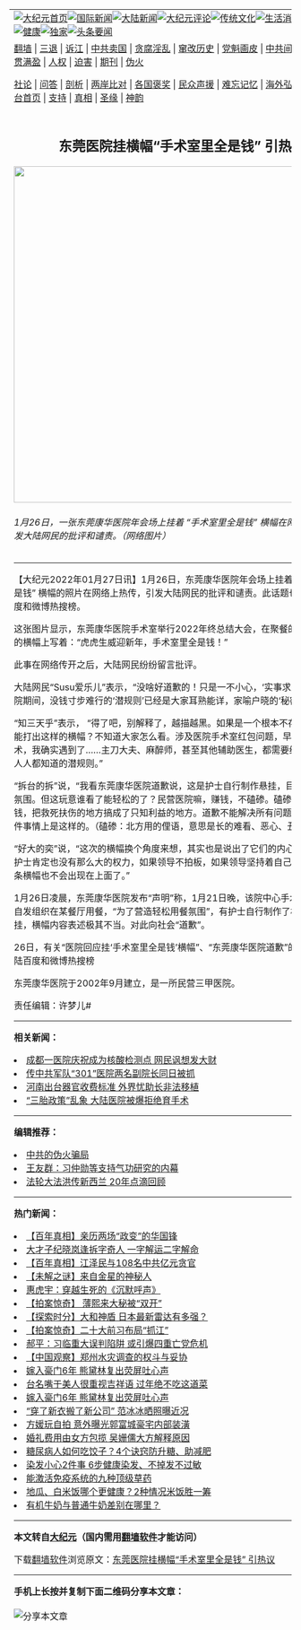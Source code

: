 <a name="1" id="1" target="_blank"></a><span id="1"></span>
<table align=center border="0"><tr><td colspan="2" VALIGN=TOP><a href="https://github.com/ztchxg313/djy/blob/master/gb/nf1351518.md#1"><img src="https://raw.githubusercontent.com/ztchxg313/www/master/t/djy/1.jpg" title="大纪元首页" alt="大纪元首页"></a><a href="https://github.com/ztchxg313/djy/blob/master/gb/n24hr.md#1"><img src="https://raw.githubusercontent.com/ztchxg313/www/master/t/djy/3.jpg" title="国际新闻" alt="国际新闻"></a><a href="https://github.com/ztchxg313/djy/blob/master/gb/nsc413.md#1"><img src="https://raw.githubusercontent.com/ztchxg313/www/master/t/djy/4.jpg" title="大陆新闻" alt="大陆新闻"></a><a href="https://github.com/ztchxg313/djy/blob/master/gb/news392.md#1"><img src="https://raw.githubusercontent.com/ztchxg313/www/master/t/djy/5.jpg" title="大纪元评论" alt="大纪元评论"></a><a href="https://github.com/ztchxg313/djy/blob/master/gb/news2007.md#1"><img src="https://raw.githubusercontent.com/ztchxg313/www/master/t/djy/6.jpg" title="传统文化" alt="传统文化"></a><a href="https://github.com/ztchxg313/djy/blob/master/gb/news2008.md#1"><img src="https://raw.githubusercontent.com/ztchxg313/www/master/t/djy/7.jpg" title="生活消费" alt="生活消费"></a><a href="https://github.com/ztchxg313/djy/blob/master/gb/ncyule.md#1"><img src="https://raw.githubusercontent.com/ztchxg313/www/master/t/djy/8.jpg" title="娱乐休闲" alt="娱乐休闲"></a><a href="https://github.com/ztchxg313/djy/blob/master/gb/nsc1002.md#1"><img src="https://raw.githubusercontent.com/ztchxg313/www/master/t/djy/9.jpg" title="健康" alt="健康"></a><a href="https://github.com/ztchxg313/djy/blob/master/gb/nf6092.md#1"><img src="https://raw.githubusercontent.com/ztchxg313/www/master/t/djy/10a.jpg" title="独家" alt="独家"></a><a href="https://github.com/ztchxg313/djy/blob/master/gb/nf4514.md#1"><img src="https://raw.githubusercontent.com/ztchxg313/www/master/t/djy/12a.jpg" title="头条要闻" alt="头条要闻"></a></td></tr>
<tr><td colspan="2" VALIGN=TOP><a target="_blank" href="https://github.com/ztchxg313/www/blob/master/README.md?zsrh#1">翻墙</a> | <a target="_blank" href="https://github.com/ztchxg313/djy/blob/master/gb/nf5657.md#1">三退</a> | <a target="_blank" href="https://github.com/ztchxg313/djy/blob/master/gb/nf6124.md#1">诉江</a> | <a target="_blank" href="https://github.com/ztchxg313/djy/blob/master/gb/nf1176117.md#1">中共卖国</a> | <a target="_blank" href="https://github.com/ztchxg313/djy/blob/master/gb/nf5773.md#1">贪腐淫乱</a> | <a target="_blank" href="https://github.com/ztchxg313/djy/blob/master/gb/nf1176115.md#1">窜改历史</a> | <a target="_blank" href="https://github.com/ztchxg313/djy/blob/master/gb/nf1176107.md#1">党魁画皮</a> | <a target="_blank" href="https://github.com/ztchxg313/djy/blob/master/gb/nf1320400.md#1">中共间谍</a> | <a target="_blank" href="https://github.com/ztchxg313/djy/blob/master/gb/nf1176114.md#1">破坏传统</a> | <a target="_blank" href="https://github.com/ztchxg313/ntdtv/blob/master/gb/prog447_1.md#1">恶贯满盈</a> | <a target="_blank" href="https://github.com/ztchxg313/djy/blob/master/gb/ncid278.md#1">人权</a> | <a target="_blank" href="https://github.com/ztchxg313/djy/blob/master/gb/nf1176111.md#1">迫害</a> | <a target="_blank" href="https://gitlab.com/szzdlab/mh-qikan/blob/master/README.md#1">期刊</a> | <a target="_blank" href="https://github.com/ztchxg313/djy/blob/master/gb/nf5562.md#1">伪火</a></p><p><a target="_blank" href="https://github.com/ztchxg313/djy/blob/master/gb/9p.md#1">社论</a> | <a target="_blank" href="https://github.com/ztchxg313/djy/blob/master/gb/nf4378.md#1">问答</a> | <a target="_blank" href="https://github.com/ztchxg313/djy/blob/master/gb/nf5792.md#1">剖析</a> | <a target="_blank" href="https://github.com/ztchxg313/djy/blob/master/gb/nf5735.md#1">两岸比对</a> | <a target="_blank" href="https://github.com/ztchxg313/djy/blob/master/gb/nf6119.md#1">各国褒奖</a> | <a target="_blank" href="https://github.com/ztchxg313/djy/blob/master/gb/nf6120.md#1">民众声援</a> | <a target="_blank" href="https://github.com/ztchxg313/djy/blob/master/gb/nf1188594.md#1">难忘记忆</a> | <a target="_blank" href="https://github.com/ztchxg313/djy/blob/master/gb/nf3180.md#1">海外弘传</a> | <a target="_blank" href="https://github.com/ztchxg313/djy/blob/master/gb/nf5410.md#1">万人上访</a> | <a target="_blank" href="https://github.com/ztchxg313/www/blob/master/README.md?zsrh#1">平台首页</a> | <a target="_blank" href="https://github.com/ztchxg313/djy/blob/master/gb/nf4386.md#1">支持</a> | <a target="_blank" href="https://github.com/ztchxg313/djy/blob/master/gb/nf4389.md#1">真相</a> | <a target="_blank" href="https://github.com/ztchxg313/djy/blob/master/gb/nf5790.md#1">圣缘</a> | <a target="_blank" href="https://github.com/ztchxg313/djy/blob/master/gb/nf4786.md#1">神韵</a></td></tr>
<tr><td VALIGN=TOP width="626"><h2 align=center>东莞医院挂横幅“手术室里全是钱” 引热议</h2>
<img width="600" src="https://i.epochtimes.com/assets/uploads/2022/01/id13532518-001rLtX7ly1gyryz96ndjj60sw0jwtdk02.jpg" />
<h6>1月26日，一张东莞康华医院年会场上挂着 “手术室里全是钱” 横幅在网络上热传，引发大陆网民的批评和谴责。（网络图片）
</h6>
<hr>
	<p>【大纪元2022年01月27日讯】1月26日，东莞康华医院年会场上挂着 “手术室里全是钱” 横幅的照片在网络上热传，引发大陆网民的批评和谴责。此话题也登上大陆百度和微博热搜榜。</p>
<p>这张图片显示，东莞康华医院手术室举行2022年终总结大会，在聚餐的会场上挂着的横幅上写着：“虎虎生威迎新年，手术室里全是钱！”</p>
<p>此事在网络传开之后，大陆网民纷纷留言批评。</p>
<p>大陆网民“Susu爱乐儿”表示，“没啥好道歉的！只是一不小心，‘实事求是’罢了！在医院期间，没钱寸步难行的‘潜规则’已经是大家耳熟能详，家喻户晓的‘秘密’！”</p>
<p>“知三天乎”表示， “得了吧，别解释了，越描越黑。如果是一个根本不存在的现象，能打出这样的横幅？不知道大家怎么看。涉及医院手术室红包问题，早几年家属手术，我确实遇到了……主刀大夫、麻醉师，甚至其他辅助医生，都需要给红包，就是人人都知道的潜规则。”</p>
<p>“拆台的拆”说，“我看东莞康华医院道歉说，这是护士自行制作悬挂，目的是营造轻松氛围。但这玩意谁看了能轻松的了？民营医院嘛，赚钱，不磕碜。磕碜的是只知道赚钱，把救死扶伤的地方搞成了只知利益的地方。道歉不能解决所有问题，最起码在这件事情上是这样的。（磕碜：北方用的俚语，意思是长的难看、恶心、丑陋）”</p>
<p>“好大的奕”说，“这次的横幅换个角度来想，其实也是说出了它们的内心罢了，而且小护士肯定也没有那么大的权力，如果领导不拍板，如果领导坚持着自己的原则，那这条横幅也不会出现在上面了。”</p>
<p>1月26日凌晨，东莞康华医院发布“声明”称，1月21日晚，该院中心手术室部分人员自发组织在某餐厅用餐，“为了营造轻松用餐氛围”，有护士自行制作了横幅在现场悬挂，横幅内容表述极其不当。对此向社会“道歉”。</p>
<p>26日，有关“医院回应挂‘手术室里全是钱’横幅”、“东莞康华医院道歉”的话题登上大陆百度和微博热搜榜</p>
<p>东莞康华医院于2002年9月建立，是一所民营三甲医院。</p>
<p>责任编辑：许梦儿#</p>
	
<hr>


<strong>相关新闻：</strong>
<li><a href="https://github.com/ztchxg313/djy/blob/master/gb/20/12/9/n12608354.md#1">成都一医院庆祝成为核酸检测点 网民讽想发大财</a></li>
<li><a href="https://github.com/ztchxg313/djy/blob/master/gb/21/11/2/n13348154.md#1">传中共军队“301”医院两名副院长同日被抓</a></li>
<li><a href="https://github.com/ztchxg313/djy/blob/master/gb/21/11/4/n13351920.md#1">河南出台器官收费标准 外界忧助长非法移植</a></li>
<li><a href="https://github.com/ztchxg313/djy/blob/master/gb/21/12/10/n13429800.md#1">“三胎政策”乱象 大陆医院被爆拒绝育手术</a></li>
<hr>


<strong>编辑推荐：</strong>
<li><a href="https://github.com/upjkzu3674/djy/blob/master/gb/16/1/21/n4622075.md?dfh#1" target="_blank">中共的伪火骗局</a></li><li><a href="https://github.com/tsiac2612/djy/blob/master/gb/20/2/10/n11858311.md#1" target="_blank">王友群：习仲勋等支持气功研究的内幕</a></li><li><a href="https://github.com/tsiac2612/djy/blob/master/gb/17/4/30/n9092520.md#1" target="_blank">法轮大法洪传新西兰 20年点滴回顾</a></li>
<hr>

<strong>热门新闻：</strong>
<li><a href="https://github.com/vhizyf3565/djy/blob/master/gb/22/1/21/n13521022.md#1">【百年真相】亲历两场“政变”的华国锋</a></li>
<li><a href="https://github.com/vhizyf3565/djy/blob/master/gb/22/1/18/n13512024.md#1">大才子纪晓岚逢拆字奇人 一字解运二字解命</a></li>
<li><a href="https://github.com/vhizyf3565/djy/blob/master/gb/22/1/21/n13519237.md#1">【百年真相】江泽民与108名中共亿元贪官</a></li>
<li><a href="https://github.com/vhizyf3565/djy/blob/master/gb/22/1/20/n13518546.md#1">【未解之谜】来自金星的神秘人</a></li>
<li><a href="https://github.com/vhizyf3565/djy/blob/master/gb/22/1/19/n13516514.md#1">惠虎宇：穿越生死的《沉默呼声》</a></li>
<li><a href="https://github.com/vhizyf3565/djy/blob/master/gb/22/1/25/n13528660.md#1">【拍案惊奇】 薄熙来大秘被“双开”</a></li>
<li><a href="https://github.com/vhizyf3565/djy/blob/master/gb/22/1/24/n13526663.md#1">【探索时分】大和神盾 日本最新雷达有多强？</a></li>
<li><a href="https://github.com/vhizyf3565/djy/blob/master/gb/22/1/26/n13531058.md#1">【拍案惊奇】二十大前习布局“抓江”</a></li>
<li><a href="https://github.com/vhizyf3565/djy/blob/master/gb/22/1/24/n13526988.md#1">郝平：习临重大误判陷阱 或引爆四重亡党危机</a></li>
<li><a href="https://github.com/vhizyf3565/djy/blob/master/gb/22/1/24/n13524869.md#1">【中国观察】郑州水灾调查的权斗与妥协</a></li>
<li><a href="https://github.com/vhizyf3565/djy/blob/master/gb/22/1/23/n13524533.md#1">嫁入豪门6年 熊黛林复出荧屏吐心声</a></li>
<li><a href="https://github.com/vhizyf3565/djy/blob/master/gb/22/1/23/n13524703.md#1">台名嘴于美人很重视吉祥语 过年绝不吃这道菜</a></li>
<li><a href="https://github.com/vhizyf3565/djy/blob/master/gb/22/1/23/n13524533.md#1">嫁入豪门6年 熊黛林复出荧屏吐心声</a></li>
<li><a href="https://github.com/vhizyf3565/djy/blob/master/gb/22/1/23/n13524591.md#1">“穿了新衣搬了新公司” 范冰冰晒照曝近况</a></li>
<li><a href="https://github.com/vhizyf3565/djy/blob/master/gb/22/1/24/n13527028.md#1">方媛玩自拍 意外曝光郭富城豪宅内部装潢</a></li>
<li><a href="https://github.com/vhizyf3565/djy/blob/master/gb/22/1/24/n13526911.md#1">婚礼费用由女方包揽 吴姗儒大方解释原因</a></li>
<li><a href="https://github.com/vhizyf3565/djy/blob/master/gb/22/1/24/n13526706.md#1">糖尿病人如何吃饺子？4个诀窍防升糖、助减肥</a></li>
<li><a href="https://github.com/vhizyf3565/djy/blob/master/gb/22/1/21/n13520927.md#1">染发小心2件事 6步健康染发、不掉发不过敏</a></li>
<li><a href="https://github.com/vhizyf3565/djy/blob/master/gb/22/1/25/n13528477.md#1">能激活免疫系统的九种顶级草药</a></li>
<li><a href="https://github.com/vhizyf3565/djy/blob/master/gb/21/12/29/n13466212.md#1">地瓜、白米饭哪个更健康？2种情况米饭胜一筹</a></li>
<li><a href="https://github.com/vhizyf3565/djy/blob/master/gb/22/1/24/n13526294.md#1">有机牛奶与普通牛奶差别在哪里？</a></li>
<hr>

<strong>本文转自<a href="https://www.epochtimes.com">大纪元</a>（国内需用<a href="https://github.com/ztchxg313/www/blob/master/README.md#8">翻墙软件</a>才能访问）</strong><p>下载<a href="https://github.com/ztchxg313/www/blob/master/README.md#8">翻墙软件</a>浏览原文：<a href="https://www.epochtimes.com/gb/22/1/27/n13532360.htm">东莞医院挂横幅“手术室里全是钱” 引热议</a></p><hr>

<strong>手机上长按并复制下面二维码分享本文章：</strong><br><br><img src="https://chart.apis.google.com/chart?cht=qr&chs=240x240&choe=UTF-8&chld=M|2&chl=https://github.com/ztchxg313/djy/blob/master/gb/22/1/27/n13532360.md%231" title="分享本文章"></td><td VALIGN=TOP><a href="https://github.com/ztchxg313/djy/blob/master/gb/16/1/21/n4622075.md?dfh#1" target="_blank"><img src="https://raw.githubusercontent.com/ztchxg313/djy/master/gb/300/wei-f1.jpg" title="中共的伪火骗局"  alt="中共的伪火骗局"></a><br><a href="https://github.com/ztchxg313/www/blob/master/README.md?dfh#9" target="_blank"><img src="https://raw.githubusercontent.com/ztchxg313/djy/master/gb/300/yong-h.jpg" title="永恒的见证"  alt="永恒的见证"></a><br><a href="https://github.com/ztchxg313/djy/blob/master/gb/13/9/29/n3974789.md?dfh#1" target="_blank"><img src="https://raw.githubusercontent.com/ztchxg313/djy/master/gb/300/shang-lnz.jpg" title="善良女子被中共投男牢"  alt="善良女子被中共投男牢"></a><br><a href="https://github.com/ztchxg313/djy/blob/master/gb/16/3/16/n4663449.md?dfh#1" target="_blank"><img src="https://raw.githubusercontent.com/ztchxg313/djy/master/gb/300/huo-z3.jpg" title="警卫目击活摘器官"  alt="警卫目击活摘器官"></a><br><a href="https://github.com/ztchxg313/djy/blob/master/gb/16/8/7/n8177641.md?dfh#1" target="_blank"><img src="https://raw.githubusercontent.com/ztchxg313/djy/master/gb/300/huo-z4.jpg" title="证人描述活摘恐怖"  alt="证人描述活摘恐怖"></a><br><a href="https://github.com/ztchxg313/djy/blob/master/gb/10/4/19/n2881569.md?dfh#1" target="_blank"><img src="https://raw.githubusercontent.com/ztchxg313/djy/master/gb/300/huo-z1.jpg" title="揭开活摘器官黑幕"  alt="揭开活摘器官黑幕"></a><br><a href="https://github.com/ztchxg313/djy/blob/master/gb/10/11/7/n3077476.md?dfh#1" target="_blank"><img src="https://raw.githubusercontent.com/ztchxg313/djy/master/gb/300/ma-ks.jpg" title="马克思的成魔之路"  alt="马克思的成魔之路"></a><br><a href="https://github.com/ztchxg313/djy/blob/master/gb/14/6/9/n4173977.md?dfh#1" target="_blank"><img src="https://raw.githubusercontent.com/ztchxg313/djy/master/gb/300/chang-zs.jpg" title="藏字石 蕴天机"  alt="藏字石 蕴天机"></a><br><a href="https://github.com/ztchxg313/djy/blob/master/gb/18/5/10/n10381511.md?dfh#1" target="_blank"><img src="https://raw.githubusercontent.com/ztchxg313/djy/master/gb/300/st1.jpg" title="关注三亿人三退"  alt="关注三亿人三退"></a><br><a href="https://github.com/ztchxg313/djy/blob/master/gb/18/3/21/n10237682.md?dfh#1" target="_blank"><img src="https://raw.githubusercontent.com/ztchxg313/djy/master/gb/300/jie-t.jpg" title="解体中共复兴中华"  alt="解体中共复兴中华"></a><br><a href="https://github.com/ztchxg313/djy/blob/master/gb/9/2/9/n2422991.md?dfh#1" target="_blank"><img src="https://raw.githubusercontent.com/ztchxg313/djy/master/gb/300/gao-zs.jpg" title="中共迫害良心律师"  alt="中共迫害良心律师"></a><br><a href="https://github.com/ztchxg313/djy/blob/master/gb/18/12/9/n10900044.md?dfh#1" target="_blank"><img src="https://raw.githubusercontent.com/ztchxg313/djy/master/gb/300/sj1.jpg" title="三百多万人举报江泽民"  alt="三百多万人举报江泽民"></a><br><a href="https://github.com/ztchxg313/djy/blob/master/gb/18/8/28/n10672014.md?dfh#1" target="_blank"><img src="https://raw.githubusercontent.com/ztchxg313/djy/master/gb/300/sj2.jpg" title="这些官员为何起诉江泽民"  alt="这些官员为何起诉江泽民"></a><br><a href="https://github.com/ztchxg313/djy/blob/master/gb/8/12/18/n2367165.md?dfh#1" target="_blank"><img src="https://raw.githubusercontent.com/ztchxg313/djy/master/gb/300/liangan.jpg" title="海峡两岸的强烈对比"  alt="海峡两岸的强烈对比"></a><br><a href="https://github.com/ztchxg313/djy/blob/master/gb/15/12/10/n4593139.md?dfh#1" target="_blank"><img src="https://raw.githubusercontent.com/ztchxg313/djy/master/gb/300/jia-ndzl.jpg" title="加拿大总理的贺信"  alt="加拿大总理的贺信"></a><br><a href="https://github.com/ztchxg313/djy/blob/master/gb/11/6/17/n3289382.md?dfh#1" target="_blank"><img src="https://raw.githubusercontent.com/ztchxg313/djy/master/gb/300/xiao-wd.jpg" title="探寻真相兼听则明"  alt="探寻真相兼听则明"></a><br><a href="https://github.com/ztchxg313/djy/blob/master/gb/18/10/27/n10812623.md?dfh#1" target="_blank"><img src="https://raw.githubusercontent.com/ztchxg313/djy/master/gb/300/yindu.jpg" title="印度媒体报道东方"  alt="印度媒体报道东方"></a><br><a href="https://github.com/ztchxg313/djy/blob/master/gb/18/6/9/n10469652.md?dfh#1" target="_blank"><img src="https://raw.githubusercontent.com/ztchxg313/djy/master/gb/300/xie-j.jpg" title="不一样的海外校园"  alt="不一样的海外校园"></a><br><a href="https://github.com/ztchxg313/djy/blob/master/gb/7/4/5/n1669415.md?dfh#1" target="_blank"><img src="https://raw.githubusercontent.com/ztchxg313/djy/master/gb/300/li-up.jpg" title="从大师到徒弟的传奇"  alt="从大师到徒弟的传奇"></a><br><a href="https://github.com/ztchxg313/djy/blob/master/gb/17/5/26/n9191512.md?dfh#1" target="_blank"><img src="https://raw.githubusercontent.com/ztchxg313/djy/master/gb/300/zfl2.jpg" title="亿万人与东方一本奇书"  alt="亿万人与东方一本奇书"></a><br><a href="https://github.com/ztchxg313/djy/blob/master/gb/13/11/27/n4020290.md?dfh#1" target="_blank"><img src="https://raw.githubusercontent.com/ztchxg313/djy/master/gb/300/zhen-h.jpg" title="大陆见不到的震撼场面"  alt="大陆见不到的震撼场面"></a><br><a href="https://github.com/ztchxg313/djy/blob/master/gb/15/7/17/n4482910.md?dfh#1" target="_blank"><img src="https://raw.githubusercontent.com/ztchxg313/djy/master/gb/300/dalu-sk.jpg" title="人心向善 大陆当初盛况"  alt="人心向善 大陆当初盛况"></a><br><a href="https://github.com/ztchxg313/djy/blob/master/gb/19/1/5/n10955468.md?dfh#1" target="_blank"><img src="https://raw.githubusercontent.com/ztchxg313/djy/master/gb/300/zfl1.jpg" title="追寻真理 这书讲什么"  alt="追寻真理 这书讲什么"></a><br><a href="https://github.com/ztchxg313/www/blob/master/README.md?dfh#1" target="_blank"><img src="https://raw.githubusercontent.com/ztchxg313/djy/master/gb/300/fq1.jpg" title="下载免费翻墙软件"  alt="下载免费翻墙软件"></a><br></td></tr></table>
